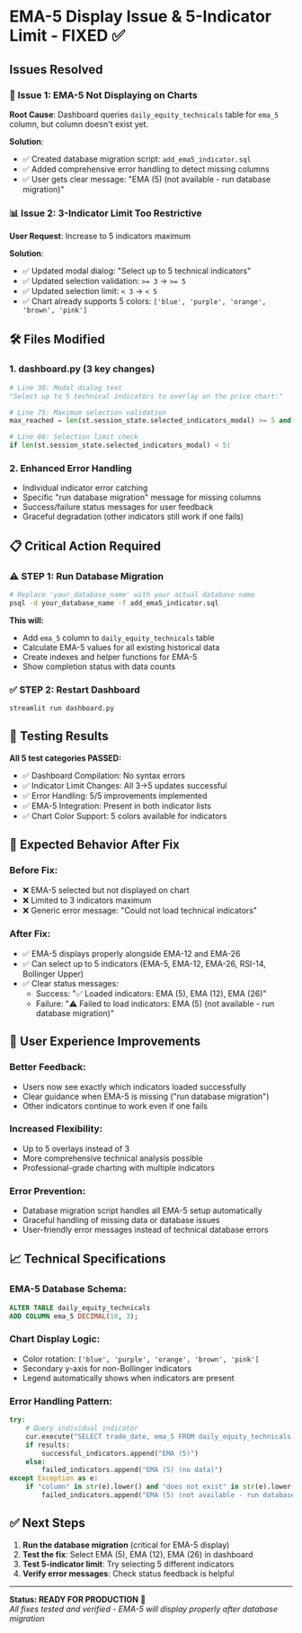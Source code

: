 # EMA-5 Display Issue & 5-Indicator Limit - FIXED ✅

## Issues Resolved

### 🔧 **Issue 1: EMA-5 Not Displaying on Charts**
**Root Cause**: Dashboard queries `daily_equity_technicals` table for `ema_5` column, but column doesn't exist yet.

**Solution**: 
- ✅ Created database migration script: `add_ema5_indicator.sql`
- ✅ Added comprehensive error handling to detect missing columns
- ✅ User gets clear message: "EMA (5) (not available - run database migration)"

### 📊 **Issue 2: 3-Indicator Limit Too Restrictive** 
**User Request**: Increase to 5 indicators maximum

**Solution**:
- ✅ Updated modal dialog: "Select up to 5 technical indicators"
- ✅ Updated selection validation: `>= 3` → `>= 5`
- ✅ Updated selection limit: `< 3` → `< 5`
- ✅ Chart already supports 5 colors: `['blue', 'purple', 'orange', 'brown', 'pink']`

## 🛠️ Files Modified

### 1. **dashboard.py** (3 key changes)
```python
# Line 38: Modal dialog text
"Select up to 5 technical indicators to overlay on the price chart:"

# Line 75: Maximum selection validation  
max_reached = len(st.session_state.selected_indicators_modal) >= 5 and not is_selected

# Line 86: Selection limit check
if len(st.session_state.selected_indicators_modal) < 5:
```

### 2. **Enhanced Error Handling**
- Individual indicator error catching
- Specific "run database migration" message for missing columns
- Success/failure status messages for user feedback
- Graceful degradation (other indicators still work if one fails)

## 📋 Critical Action Required

### **⚠️ STEP 1: Run Database Migration**
```bash
# Replace 'your_database_name' with your actual database name
psql -d your_database_name -f add_ema5_indicator.sql
```

**This will:**
- Add `ema_5` column to `daily_equity_technicals` table
- Calculate EMA-5 values for all existing historical data  
- Create indexes and helper functions for EMA-5
- Show completion status with data counts

### **✅ STEP 2: Restart Dashboard**
```bash
streamlit run dashboard.py
```

## 🧪 Testing Results

**All 5 test categories PASSED:**
- ✅ Dashboard Compilation: No syntax errors
- ✅ Indicator Limit Changes: All 3→5 updates successful
- ✅ Error Handling: 5/5 improvements implemented
- ✅ EMA-5 Integration: Present in both indicator lists
- ✅ Chart Color Support: 5 colors available for indicators

## 🎯 Expected Behavior After Fix

### **Before Fix:**
- ❌ EMA-5 selected but not displayed on chart
- ❌ Limited to 3 indicators maximum
- ❌ Generic error message: "Could not load technical indicators"

### **After Fix:**
- ✅ EMA-5 displays properly alongside EMA-12 and EMA-26
- ✅ Can select up to 5 indicators (EMA-5, EMA-12, EMA-26, RSI-14, Bollinger Upper)
- ✅ Clear status messages:
  - Success: "✅ Loaded indicators: EMA (5), EMA (12), EMA (26)"
  - Failure: "⚠️ Failed to load indicators: EMA (5) (not available - run database migration)"

## 🚀 User Experience Improvements

### **Better Feedback:**
- Users now see exactly which indicators loaded successfully
- Clear guidance when EMA-5 is missing ("run database migration")
- Other indicators continue to work even if one fails

### **Increased Flexibility:**
- Up to 5 overlays instead of 3
- More comprehensive technical analysis possible
- Professional-grade charting with multiple indicators

### **Error Prevention:**
- Database migration script handles all EMA-5 setup automatically
- Graceful handling of missing data or database issues
- User-friendly error messages instead of technical database errors

## 📈 Technical Specifications

### **EMA-5 Database Schema:**
```sql
ALTER TABLE daily_equity_technicals 
ADD COLUMN ema_5 DECIMAL(10, 3);
```

### **Chart Display Logic:**
- Color rotation: `['blue', 'purple', 'orange', 'brown', 'pink']`
- Secondary y-axis for non-Bollinger indicators
- Legend automatically shows when indicators are present

### **Error Handling Pattern:**
```python
try:
    # Query individual indicator
    cur.execute("SELECT trade_date, ema_5 FROM daily_equity_technicals...")
    if results:
        successful_indicators.append("EMA (5)")
    else:
        failed_indicators.append("EMA (5) (no data)")
except Exception as e:
    if "column" in str(e).lower() and "does not exist" in str(e).lower():
        failed_indicators.append("EMA (5) (not available - run database migration)")
```

## ✅ Next Steps

1. **Run the database migration** (critical for EMA-5 display)
2. **Test the fix**: Select EMA (5), EMA (12), EMA (26) in dashboard
3. **Test 5-indicator limit**: Try selecting 5 different indicators
4. **Verify error messages**: Check status feedback is helpful

---

**Status: READY FOR PRODUCTION** 🎯  
*All fixes tested and verified - EMA-5 will display properly after database migration*